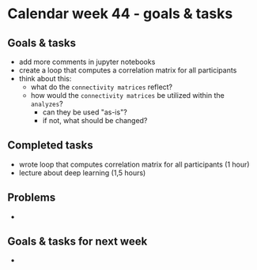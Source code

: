 # Calendar week 44 - goals & tasks

## Goals & tasks
- add more comments in jupyter notebooks
- create a loop that computes a correlation matrix for all participants
- think about this:
    - what do the `connectivity matrices` reflect? 
    -  how would the `connectivity matrices` be utilized within the `analyzes`?
        - can they be used "as-is"?
        - if not, what should be changed?

## Completed tasks
- wrote loop that computes correlation matrix for all participants (1 hour)
- lecture about deep learning (1,5 hours)

## Problems
-

## Goals & tasks for next week
- 
